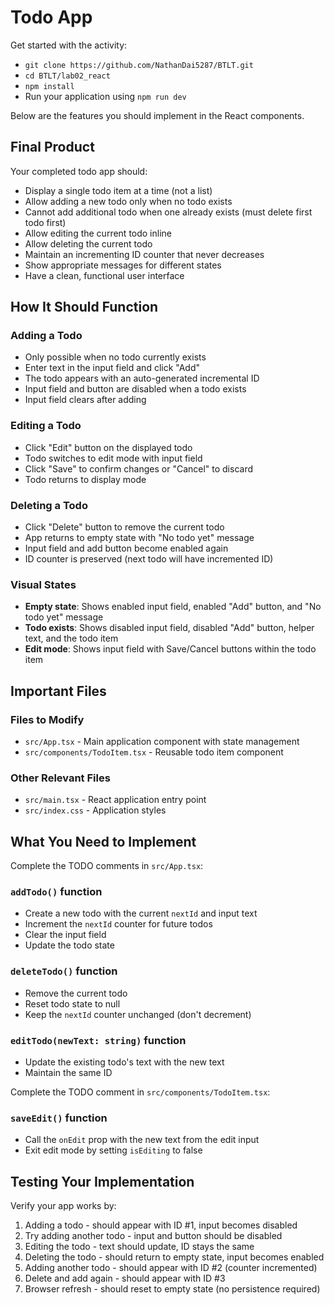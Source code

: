 # Todo App

Get started with the activity:
- `git clone https://github.com/NathanDai5287/BTLT.git`
- `cd BTLT/lab02_react`
- `npm install`
- Run your application using `npm run dev`

Below are the features you should implement in the React components.

## Final Product

Your completed todo app should:
- Display a single todo item at a time (not a list)
- Allow adding a new todo only when no todo exists
- Cannot add additional todo when one already exists (must delete first todo first)
- Allow editing the current todo inline
- Allow deleting the current todo
- Maintain an incrementing ID counter that never decreases
- Show appropriate messages for different states
- Have a clean, functional user interface

## How It Should Function

### Adding a Todo
- Only possible when no todo currently exists
- Enter text in the input field and click "Add"
- The todo appears with an auto-generated incremental ID
- Input field and button are disabled when a todo exists
- Input field clears after adding

### Editing a Todo
- Click "Edit" button on the displayed todo
- Todo switches to edit mode with input field
- Click "Save" to confirm changes or "Cancel" to discard
- Todo returns to display mode

### Deleting a Todo
- Click "Delete" button to remove the current todo
- App returns to empty state with "No todo yet" message
- Input field and add button become enabled again
- ID counter is preserved (next todo will have incremented ID)

### Visual States
- **Empty state**: Shows enabled input field, enabled "Add" button, and "No todo yet" message
- **Todo exists**: Shows disabled input field, disabled "Add" button, helper text, and the todo item
- **Edit mode**: Shows input field with Save/Cancel buttons within the todo item

## Important Files

### Files to Modify
- `src/App.tsx` - Main application component with state management
- `src/components/TodoItem.tsx` - Reusable todo item component

### Other Relevant Files
- `src/main.tsx` - React application entry point
- `src/index.css` - Application styles

## What You Need to Implement

Complete the TODO comments in `src/App.tsx`:

### `addTodo()` function
- Create a new todo with the current `nextId` and input text
- Increment the `nextId` counter for future todos
- Clear the input field
- Update the todo state

### `deleteTodo()` function
- Remove the current todo
- Reset todo state to null
- Keep the `nextId` counter unchanged (don't decrement)

### `editTodo(newText: string)` function
- Update the existing todo's text with the new text
- Maintain the same ID

Complete the TODO comment in `src/components/TodoItem.tsx`:

### `saveEdit()` function
- Call the `onEdit` prop with the new text from the edit input
- Exit edit mode by setting `isEditing` to false

## Testing Your Implementation

Verify your app works by:
1. Adding a todo - should appear with ID #1, input becomes disabled
2. Try adding another todo - input and button should be disabled
3. Editing the todo - text should update, ID stays the same
4. Deleting the todo - should return to empty state, input becomes enabled
5. Adding another todo - should appear with ID #2 (counter incremented)
6. Delete and add again - should appear with ID #3
7. Browser refresh - should reset to empty state (no persistence required)
